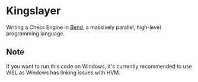 # Kingslayer
Writing a Chess Engine in [Bend](https://github.com/HigherOrderCO/Bend/tree/main), a massively parallel, high-level programming language.

## Note
If you want to run this code on Windows, it's currently recommended to use WSL as Windows has linking issues with HVM.
